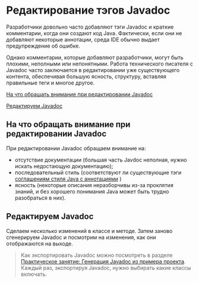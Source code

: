 # Редактирование тэгов Javadoc

Разработчики довольно часто добавляют тэги Javadoc и краткие комментарии, когда они создают код Java. Фактически, если они не добавляют некоторые аннотации, среда IDE обычно выдает предупреждение об ошибке.

Однако комментарии, которые добавляют разработчики, могут быть плохими, неполными или непонятными. Работа технического писателя с Javadoc часто заключается в редактировании уже существующего контента, обеспечивая большую ясность, структуру, вставляя правильные теги и многое другое.

[На что обращать внимание при редактировании Javadoc](#edit)

[Редактируем Javadoc](#makeEdits)

<a name="edit"></a>
## На что обращать внимание при редактировании Javadoc

При редактировании Javadoc обращаем внимание на:

- отсутствие документации (большая часть Javdoc неполная, нужно искать недостающую документацию);
- последовательный стиль (соответствуют ли существующие тэги [соглашениям стиля Java с аннотациями](Javadoc-tags.md) )
- ясность (некоторые описания неразборчивы из-за проклятия знаний, и без хорошего понимания Java может быть трудно разобраться в них).

<a name="makeEdits"></a>
## Редактируем Javadoc

Сделаем несколько изменений в классе и методе. Затем заново сгенерируем Javadoc и посмотрим на  изменения, как они отображаются на выходе.

> Как экспортировать Javadoc можно посмотреть в разделе [Практическое занятие: Генерация Javadoc из примера проекта](Activity-Generate-Javadoc.md). Каждый раз, экспортируя Javadoc, нужно выбирать какие классы включать.
